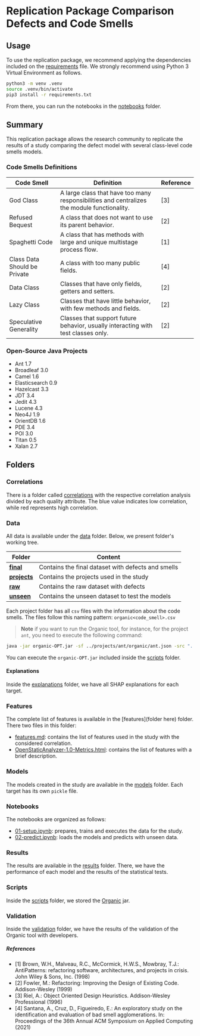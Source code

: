 # Replication Package Comparison Defects and Code Smells

## Usage

To use the replication package, we recommend applying the dependencies included on the [requirements](requirements.txt) file. We strongly recommend using Python 3 Virtual Environment as follows.

```bash
python3 -m venv .venv
source .venv/bin/activate
pip3 install -r requirements.txt
```

From there, you can run the notebooks in the [notebooks](notebooks/) folder.

## Summary

This replication package allows the research community to replicate the results of a study comparing the defect model with several class-level code smells models.

### Code Smells Definitions

| Code Smell                   | Definition                                                                                  | Reference |
|------------------------------|---------------------------------------------------------------------------------------------|-----------|
| God Class                    | A large class that have too many responsibilities and centralizes the module functionality. | [3]       |
| Refused Bequest              | A class that does not want to use its parent behavior.                                      | [2]       |
| Spaghetti Code               | A class that has methods with large and unique multistage process flow.                     | [1]       |
| Class Data Should be Private | A class with too many public fields.                                                        | [4]       |
| Data Class                   | Classes that have only fields, getters and setters.                                         | [2]       |
| Lazy Class                   | Classes that have little behavior, with few methods and fields.                             | [2]       |
| Speculative Generality       | Classes that support future behavior, usually interacting with test classes only.           | [2]       |



### Open-Source Java Projects

- Ant 1.7
- Broadleaf 3.0
- Camel 1.6
- Elasticsearch 0.9
- Hazelcast 3.3
- JDT 3.4
- Jedit 4.3
- Lucene 4.3
- Neo4J 1.9
- OrientDB 1.6
- PDE 3.4
- POI 3.0
- Titan 0.5
- Xalan 2.7

## Folders

### Correlations

There is a folder called [correlations](correlations/) with the respective correlation analysis divided by each quality attribute. The blue value indicates low correlation, while red represents high correlation.
### Data

All data is available under the [data](data/) folder. Below, we present folder's working tree.

| Folder                        | Content                                            |
|-------------------------------|----------------------------------------------------|
| [**final**](data/final)       | Contains the final dataset with defects and smells |
| [**projects**](data/projects) | Contains the projects used in the study            |
| [**raw**](data/raw)           | Contains the raw dataset with defects              |
| [**unseen**](data/unseen)     | Contains the unseen dataset to test the models     |

Each project folder has all `csv` files with the information about the code smells. The files follow this naming pattern: `organic<code_smell>.csv`

> **Note**
> if you want to run the Organic tool, for instance, for the project `ant`, you need to execute the following command:

```bash
java -jar organic-OPT.jar -sf ../projects/ant/organic/ant.json -src "../bad-smells-defects/projects/ant"
```

You can execute the `organic-OPT.jar` included inside the [scripts](scripts/) folder.

#### Explanations

Inside the [explanations](explanations/) folder, we have all SHAP explanations for each target.

### Features

The complete list of features is available in the [features](folder here) folder. There two files in this folder:

- [features.md](features/features.md): contains the list of features used in the study with the considered correlation.
- [OpenStaticAnalyzer-1.0-Metrics.html](features/OpenStaticAnalyzer-1.0-Metrics.html): contains the list of features with a brief description.

### Models

The models created in the study are available in the [models](models/) folder. Each target has its own `pickle` file.

### Notebooks

The notebooks are organized as follows:

- [01-setup.ipynb](notebooks/01-setup.ipynb): prepares, trains and executes the data for the study.
- [02-predict.ipynb](notebooks/02-predict.ipynb): loads the models and predicts with unseen data.

### Results

The results are available in the [results](results/) folder. There, we have the performance of each model and the results of the statistical tests.

### Scripts

Inside the [scripts](scripts/) folder, we stored the [Organic](https://github.com/opus-research/organic) jar.

### Validation

Inside the [validation](validation/) folder, we have the results of the validation of the Organic tool with developers.

##### References

- [1] Brown, W.H., Malveau, R.C., McCormick, H.W.S., Mowbray, T.J.: AntiPatterns: refactoring software, architectures, and projects in crisis. John Wiley & Sons, Inc. (1998)
- [2] Fowler, M.: Refactoring: Improving the Design of Existing Code. Addison-Wesley (1999)
- [3] Riel, A.: Object Oriented Design Heuristics. Addison-Wesley Professional (1996)
- [4] Santana, A., Cruz, D., Figueiredo, E.: An exploratory study on the identification and evaluation of bad smell agglomerations. In: Proceedings of the 36th Annual ACM Symposium on Applied Computing (2021)

